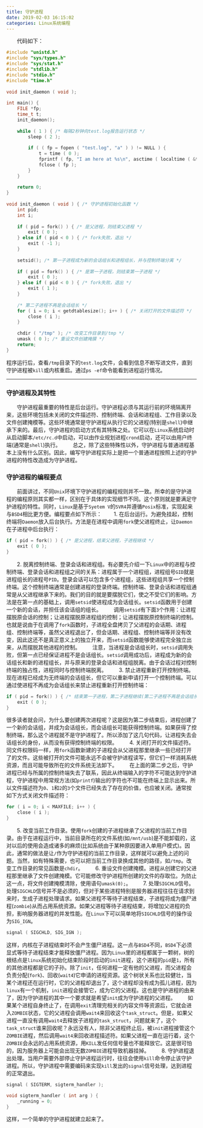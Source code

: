 ```yaml
---
title: 守护进程
date: 2019-02-03 16:15:02
categories: Linux系统编程
---
```

&emsp;&emsp;代码如下：

``` cpp
#include "unistd.h"
#include "sys/types.h"
#include "sys/stat.h"
#include "stdlib.h"
#include "stdio.h"
#include "time.h"
​
void init_daemon ( void );
​
int main() {
    FILE *fp;
    time_t t;
    init_daemon();
​
    while ( 1 ) { /* 每隔2秒钟向test.log报告运行状态 */
        sleep ( 2 );
​
        if ( ( fp = fopen ( "test.log", "a" ) ) != NULL ) {
            t = time ( 0 );
            fprintf ( fp, "I am here at %s\n", asctime ( localtime ( &t ) ) );
            fclose ( fp );
        }
    }
​
    return 0;
}
​
void init_daemon ( void ) { /* 守护进程初始化函数 */
    int pid;
    int i;
​
    if ( pid = fork() ) { /* 是父进程，则结束父进程 */
        exit ( 0 );
    } else if ( pid < 0 ) { /* fork失败，退出 */
        exit ( -1 );
    }
​
    setsid(); /* 第一子进程成为新的会话组长和进程组长，并与控制终端分离 */
​
    if ( pid = fork() ) { /* 是第一子进程，则结束第一子进程 */
        exit ( 0 );
    } else if ( pid < 0 ) { /* fork失败，退出 */
        exit ( 1 );
    }
​
    /* 第二子进程不再是会话组长 */
    for ( i = 0; i < getdtablesize(); i++ ) { /* 关闭打开的文件描述符 */
        close ( i );
    }
​
    chdir ( "/tmp" ); /* 改变工作目录到/tmp */
    umask ( 0 ); /* 重设文件创建掩膜 */
    return;
}
```

程序运行后，查看`/tmp`目录下的`test.log`文件，会看到信息不断写进文件，直到守护进程被`kill`或内核重启。通过`ps -ef`命令能看到进程运行情况。

---

### 守护进程及其特性

&emsp;&emsp;守护进程最重要的特性是后台运行。守护进程必须与其运行前的环境隔离开来，这些环境包括未关闭的文件描述符、控制终端、会话和进程组、工作目录以及文件创建掩模等。这些环境通常是守护进程从执行它的父进程(特别是`shell`)中继承下来的。最后，守护进程的启动方式有其特殊之处。它可以在`Linux`系统启动时从启动脚本`/etc/rc.d`中启动，可以由作业规划进程`crond`启动，还可以由用户终端(通常是`shell`)执行。
&emsp;&emsp;总之，除了这些特殊性以外，守护进程与普通进程基本上没有什么区别。因此，编写守护进程实际上是把一个普通进程按照上述的守护进程的特性改造成为守护进程。

### 守护进程的编程要点

&emsp;&emsp;前面讲过，不同`Unix`环境下守护进程的编程规则并不一致。所幸的是守护进程的编程原则其实都一样，区别在于具体的实现细节不同。这个原则就是要满足守护进程的特性。同时，`Linux`是基于`Syetem V`的`SVR4`并遵循`Posix`标准，实现起来与`BSD4`相比更方便。编程要点如下所示：
&emsp;&emsp;1. 在后台运行。为避免挂起，控制终端将`Daemon`放入后台执行。方法是在进程中调用`fork`使父进程终止，让`Daemon`在子进程中后台执行：

``` cpp
if ( pid = fork() ) { /* 是父进程，结束父进程，子进程继续 */
    exit ( 0 );
}
```

&emsp;&emsp;2. 脱离控制终端、登录会话和进程组。有必要先介绍一下`Linux`中的进程与控制终端、登录会话和进程组之间的关系：进程属于一个进程组，进程组号`GID`就是进程组长的进程号`PID`。登录会话可以包含多个进程组，这些进程组共享一个控制终端。这个控制终端通常是创建进程的登录终端。控制终端、登录会话和进程组通常是从父进程继承下来的。我们的目的就是要摆脱它们，使之不受它们的影响。方法是在第一点的基础上，调用`setsid`使进程成为会话组长。`setsid`函数用于创建一个新的会话，并担任该会话组的组长。
&emsp;&emsp;调用`setsid`有下面`3`个作用：让进程摆脱原会话的控制；让进程摆脱原进程组的控制；让进程摆脱原控制终端的控制。也就是说由于在调用了`fork`函数时，子进程全盘拷贝了父进程的会话期、进程组、控制终端等，虽然父进程退出了，但会话期、进程组、控制终端等并没有改变，因此这还不是真正意义上的独立开来，而`setsid`函数能够使进程完全独立出来，从而摆脱其他进程的控制。
&emsp;&emsp;注意，当进程是会话组长时，`setsid`调用失败，但第一点已经保证进程不是会话组长。`setsid`调用成功后，进程成为新的会话组长和新的进程组长，并与原来的登录会话和进程组脱离。由于会话过程对控制终端的独占性，进程同时与控制终端脱离。
&emsp;&emsp;3. 禁止进程重新打开控制终端。现在进程已经成为无终端的会话组长，但它可以重新申请打开一个控制终端。可以通过使进程不再成为会话组长来禁止进程重新打开控制终端：

``` cpp
if ( pid = fork() ) { /* 结束第一子进程，第二子进程继续(第二子进程不再是会话组长) */
    exit ( 0 );
}
```

很多读者就会问，为什么要创建两次进程呢？这是因为第二步结束后，进程创建了一个新的会话组，并成为会话组长，而会话组长可能获得控制终端。如果获得了控制终端，那么这个进程就不是守护进程了。所以添加了这几句代码，让进程失去会话组长的身份，从而没有获得控制终端的权限。
&emsp;&emsp;4. 关闭打开的文件描述符。同文件权限码一样，用`fork`函数新建的子进程会从父进程那里继承一些已经打开了的文件。这些被打开的文件可能永远不会被守护进程读写，但它们一样消耗系统资源，而且可能导致所在的文件系统无法卸下。
&emsp;&emsp;在上面的第二步之后，守护进程已经与所属的控制终端失去了联系，因此从终端输入的字符不可能达到守护进程，守护进程中用常规方法(如`printf`)输出的字符也不可能在终端上显示出来。所以文件描述符为`0`、`1`和`2`的`3`个文件已经失去了存在的价值，也应被关闭。通常按如下方式关闭文件描述符：

``` cpp
for ( i = 0; i < MAXFILE; i++ ) {
    close ( i );
}
```

&emsp;&emsp;5. 改变当前工作目录。使用`fork`创建的子进程继承了父进程的当前工作目录。由于在进程运行中，当前目录所在的文件系统(如`/mnt/usb`)是不能卸载的，这对以后的使用会造成诸多的麻烦(比如系统由于某种原因要进入单用户模式)。因此，通常的做法是让`/`作为守护进程的当前工作目录，这样就可以避免上述的问题。当然，如有特殊需要，也可以把当前工作目录换成其他的路径，如`/tmp`。改变工作目录的常见函数是`chdir`。
&emsp;&emsp;6. 重设文件创建掩模。进程从创建它的父进程那里继承了文件创建掩模。它可能修改守护进程所创建的文件的存取位。为防止这一点，将文件创建掩模清除，使用语句`umask(0);`。
&emsp;&emsp;7. 处理`SIGCHLD`信号。处理`SIGCHLD`信号并不是必须的，但对于某些进程特别是服务器进程往往在请求到来时，生成子进程处理请求。如果父进程不等待子进程结束，子进程将成为僵尸进程(`zombie`)从而占用系统资源。如果父进程等待子进程结束，将增加父进程的负担，影响服务器进程的并发性能。在`Linux`下可以简单地将`SIGCHLD`信号的操作设为`SIG_IGN`。

``` cpp
signal ( SIGCHLD, SIG_IGN );
```

这样，内核在子进程结束时不会产生僵尸进程。这一点与`BSD4`不同，`BSD4`下必须显式等待子进程结束才能释放僵尸进程。因为`Linux`里的进程都属于一颗树，树的根结点是`linux`系统初始化结束阶段时启动的`init`进程，这个进程的`pid`是`1`，所有的其他进程都是它的子孙。除了`init`，任何进程一定有他的父进程，而父进程会负责分配(`fork`)、回收(`wait4`)它申请的进程资源。这个树状关系也比较健壮，当某个进程还在运行时，它的父进程却退出了，这个进程却没有成为孤儿进程，因为`linux`有一个机制，`init`进程会接管它，成为它的父进程。这也是守护进程的由来了，因为守护进程的其中一个要求就是希望`init`成为守护进程的父进程。
&emsp;&emsp;如果某个进程自身终止了，在调用`exit`清理完相关的内容文件等资源后，它就会进入`ZOMBIE`状态，它的父进程会调用`wait4`来回收这个`task_struct`。但是，如果父进程一直没有调用`wait4`去释放子进程的`task_struct`，问题就来了，这个`task_struct`谁来回收呢？永远没有人，除非父进程终止后，被`init`进程接管这个`ZOMBIE`进程，然后调用`wait4`来回收进程描述符。如果父进程一直在运行着，这个`ZOMBIE`会永远的占用系统资源，用`KILL`发任何信号量也不能释放它。这是很可怕的，因为服务器上可能会出现无数`ZOMBIE`进程导致机器挂掉。
&emsp;&emsp;8. 守护进程退出处理。当用户需要外部停止守护进程运行时，往往会使用`kill`命令停止该守护进程。所以，守护进程中需要编码来实现`kill`发出的`signal`信号处理，达到进程的正常退出。

``` cpp
signal ( SIGTERM, sigterm_handler );

void sigterm_handler ( int arg ) {
    _running = 0;
}
```

这样，一个简单的守护进程就建立起来了。